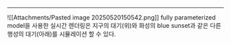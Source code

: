 ---
![[Attachments/Pasted image 20250520150542.png]]
fully parameterized model을 사용한 실시간 렌더링은 지구의 대기(위)와 화성의 blue sunset과 같은 다른 행성의 대기(아래)를 시뮬레이션 할 수 있다.